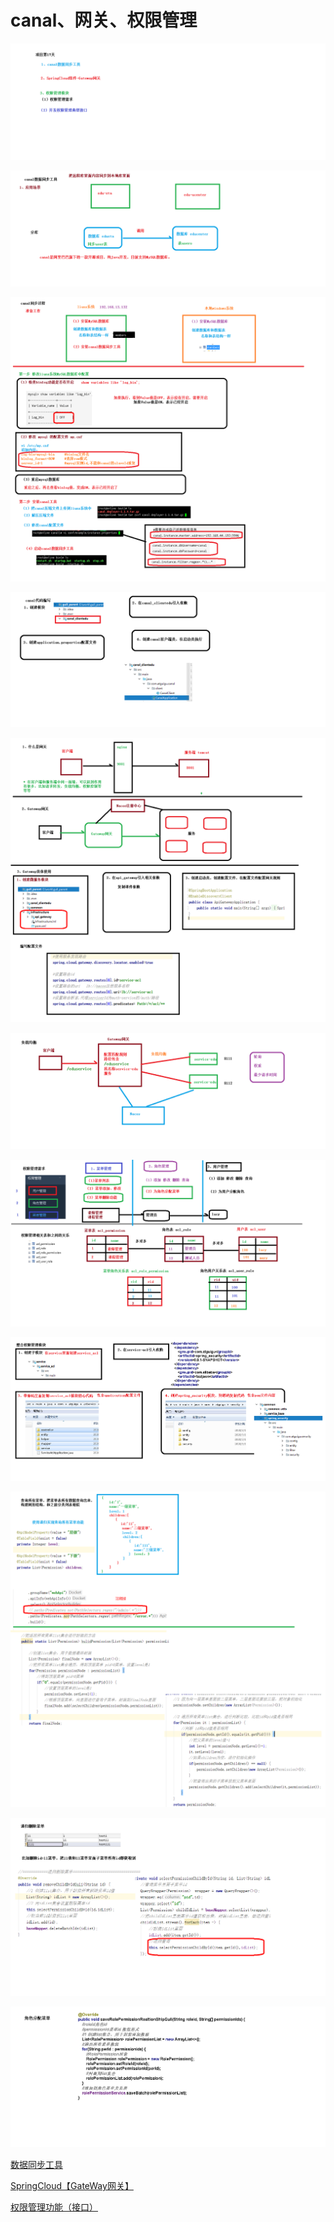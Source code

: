 # canal、网关、权限管理

![](../../doc/day17/day17随堂笔记/01-内容的介绍.png)

![](../../doc/day17/day17随堂笔记/02-canal数据同步应用场景.png)

![](../../doc/day17/day17随堂笔记/03-canal数据同步工具安装.png)

![](../../doc/day17/day17随堂笔记/04-canal数据同步客户端代码.png)

![](../../doc/day17/day17随堂笔记/05-Gateway网关.png)

![](../../doc/day17/day17随堂笔记/06-Gateway实现负载均衡.png)

![](../../doc/day17/day17随堂笔记/07-权限管理需求.png)

![](../../doc/day17/day17随堂笔记/08-权限管理-后端接口整合.png)

![](../../doc/day17/day17随堂笔记/09-权限管理-递归查询菜单.png)

![](../../doc/day17/day17随堂笔记/10-权限管理-递归删除菜单.png)

![](../../doc/day17/day17随堂笔记/11-权限管理-角色分配菜单.png)

[数据同步工具](../../doc/day17/day17项目【权限管理】/1-数据同步工具)

[SpringCloud【GateWay网关】](../../doc/day17/day17项目【权限管理】/2-SpringCloud【GateWay网关】)

[权限管理功能（接口）](../../doc/day17/day17项目【权限管理】/3-权限管理功能（接口）)